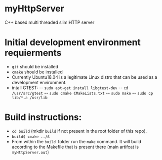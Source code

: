 # myHttpServer
C++ based multi threaded slim HTTP server

# Initial development environment requierments
- `git` should be installed
- `cmake` should be installed
- Currently Ubuntu18.04 is a legitimate Linux distro that can be used as a development environment. 
- intall GTEST: 
-- `sudo apt-get install libgtest-dev`
-- `cd /usr/src/gtest`
-- `sudo cmake CMakeLists.txt`
-- `sudo make`
-- `sudo cp lib/*.a /usr/lib`

# Build instructions:
- `cd build` (mkdir `build` if not present in the root folder of this repo).
- `build$ cmake ../`s
- From within the `build `folder run the `make` command. It will build according to the Makefile that is present there (main artifcat is `myHttpServer.out`)
